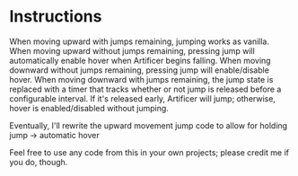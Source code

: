 # Instructions
When moving upward with jumps remaining, jumping works as vanilla.
When moving upward without jumps remaining, pressing jump will automatically enable hover when Artificer begins falling.
When moving downward without jumps remaining, pressing jump will enable/disable hover.
When moving downward with jumps remaining, the jump state is replaced with a timer that tracks whether or not jump is released before a configurable interval. If it's released early, Artificer will jump; otherwise, hover is enabled/disabled without jumping.

Eventually, I'll rewrite the upward movement jump code to allow for holding jump -> automatic hover

Feel free to use any code from this in your own projects; please credit me if you do, though.
